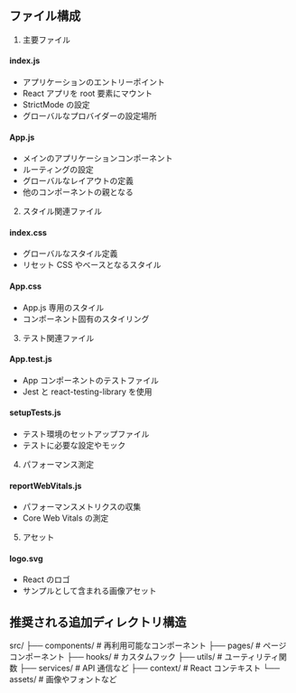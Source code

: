 ## ファイル構成

1. 主要ファイル

#### index.js

- アプリケーションのエントリーポイント
- React アプリを root 要素にマウント
- StrictMode の設定
- グローバルなプロバイダーの設定場所

#### App.js

- メインのアプリケーションコンポーネント
- ルーティングの設定
- グローバルなレイアウトの定義
- 他のコンポーネントの親となる

2. スタイル関連ファイル

#### index.css

- グローバルなスタイル定義
- リセット CSS やベースとなるスタイル

#### App.css

- App.js 専用のスタイル
- コンポーネント固有のスタイリング

3. テスト関連ファイル

#### App.test.js

- App コンポーネントのテストファイル
- Jest と react-testing-library を使用

#### setupTests.js

- テスト環境のセットアップファイル
- テストに必要な設定やモック

4. パフォーマンス測定

#### reportWebVitals.js

- パフォーマンスメトリクスの収集
- Core Web Vitals の測定

5. アセット

#### logo.svg

- React のロゴ
- サンプルとして含まれる画像アセット

## 推奨される追加ディレクトリ構造

src/
├── components/ # 再利用可能なコンポーネント
├── pages/ # ページコンポーネント
├── hooks/ # カスタムフック
├── utils/ # ユーティリティ関数
├── services/ # API 通信など
├── context/ # React コンテキスト
└── assets/ # 画像やフォントなど
